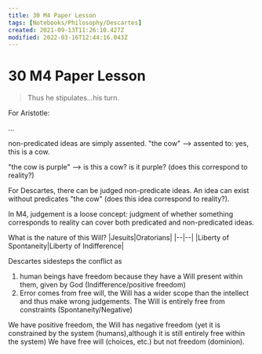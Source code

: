 ```yaml
---
title: 30 M4 Paper Lesson
tags: [Notebooks/Philosophy/Descartes]
created: 2021-09-13T11:26:10.427Z
modified: 2022-03-16T12:44:16.043Z
---
```


# 30 M4 Paper Lesson

> Thus he stipulates...his turn.

For Aristotle:

...


non-predicated ideas are simply assented. "the cow" --> assented to: yes, this is a cow.

"the cow is purple" --> is this a cow? is it purple? (does this correspond to reality?)

For Descartes, there can be judged non-predicate ideas. An idea can exist without predicates "the cow" (does this idea correspond to reality?).


In M4, judgement is a loose concept: judgment of whether something corresponds to reality can cover both predicated and non-predicated ideas.



What is the nature of this Will?
|Jesuits|Oratorians|
|--|--|
|Liberty of Spontaneity|Liberty of Indifference|

Descartes sidesteps the conflict as
1. human beings have freedom because they have a Will present within them, given by God (Indifference/positive freedom)
2. Error comes from free will, the Will has a wider scope than the intellect and thus make wrong judgements. The Will is entirely free from constraints (Spontaneity/Negative)

We have positive freedom, the Will has negative freedom (yet it is constrained by the system (humans),although it is still entirely free within the system)
We have free will (choices, etc.) but not freedom (dominion).


